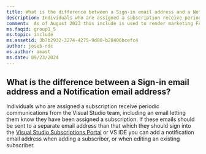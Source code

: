 ```yaml
---
title: What is the difference between a Sign-in email address and a Notification email address?
description: Individuals who are assigned a subscription receive periodic communications from the Visual Studio team, including an email...
comment:  As of August 2023 this include is used to render marketing FAQ content for VS Subscriptions in the following portals - VSCom, Manage, and My portals. It was not used for learn.microsoft.com content at that time.  SMEs are Evan Windom and Larissa Crawford of Red Door Collaborative and Sharvari Dighe.
ms.faqid: group1_5
ms.topic: include
ms.assetid: 3b7b2932-3274-4275-9d80-b28406bcefc4
author: joseb-rdc
ms.author: amast
ms.date: 09/23/2024
---
```


## What is the difference between a Sign-in email address and a Notification email address?

Individuals who are assigned a subscription receive periodic communications from the Visual Studio team, including an email letting them know they have been assigned a subscription. If these emails should be sent to a separate email address than that which they should sign into the  [Visual Studio Subscriptions Portal](https://my.visualstudio.com/) or VS IDE you can add a notification email address when adding a subscriber, or when editing an existing subscriber.
